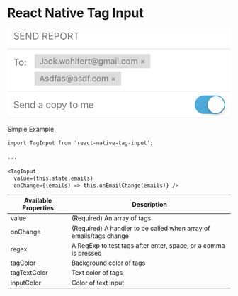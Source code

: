 # React Native Tag Input

![alt text](example.png "Example visual")

Simple Example

```
import TagInput from 'react-native-tag-input';

...

<TagInput
  value={this.state.emails}
  onChange={(emails) => this.onEmailChange(emails)} />
```

| Available Properties | Description |
-----------------------|-----------------
| value | (Required) An array of tags |
| onChange | (Required) A handler to be called when array of emails/tags change |
| regex | A RegExp to test tags after enter, space, or a comma is pressed |
| tagColor | Background color of tags |
| tagTextColor | Text color of tags |
| inputColor | Color of text input |
